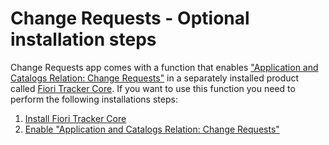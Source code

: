 # Change Requests - Optional installation steps

Change Requests app comes with a function that enables ["Application and Catalogs Relation: Change Requests"](../../rel-ch/FPS01/main.md) in a separately installed product called [Fiori Tracker Core](../../core/SPS03/main.md). If you want to use this function you need to perform the following installations steps:

1. [Install Fiori Tracker Core](../../core/SPS03/inst.md)
2. [Enable "Application and Catalogs Relation: Change Requests"](rel.md)